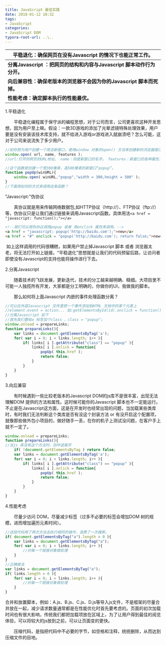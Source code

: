 ```yaml
---
title: JavaScript 最佳实践
date: 2018-01-12 10:32
tags: 
- JavaScript
categories: 
- JavaScript DOM
typora-root-url: ..\..
---
```


| **平稳退化：确保网页在没有Javascript 的情况下也能正常工作。** |
| ------------------------------------------------------------ |
| **分离Javascript ：把网页的结构和内容与Javascript 脚本动作行为分开。** |
| **向后兼容性：确保老版本的浏览器不会因为你的Javascript 脚本而死掉。** |
| **性能考虑：确定脚本执行的性能最优。**                       |

1.平稳退化

　　平稳退化编程属于保守派的编程思想，对于公司而言，公司更喜欢这种开发思想，因为用户至上嘛。假设：一款3D游戏的添加了光晕滤镜特殊处理效果，用户要是没有安装该技术库支持，就不给进入游戏or游戏进入就崩溃吧？怎么可能，这对于公司来说流失了多少用户。

```javascript
//如你想为用户创建一个简洁新窗口，使用window 对象的open() 方法来创建新的浏览器窗口。
window.open( url, name, features );
//url:打开的网页的URL地址。 name：则是新窗口的名字。 features：新窗口的各种属性，属性间逗号间隔。

//这个函数是创建一个宽300像素，高500像素的新窗口“popup”。
function popUp(winURL){
    window.open( winURL,"popup","width = 300,height = 500" );
}
//下面用如何的方式来调用这条函数？
```

"Javascript:"伪协议

　　真协议就是用来传输网络数据包,如HTTP协议（http://）、FTP协议（ftp://）等，伪协议只是让我们通过链接来调用Javascript函数。具体用法```<a href = "javascript: function();"></a>```

```html
<!--我们可以用伪协议调用popup 或者 用onclick 属性来调用。-->
<a href = "javascript: popup('http://baidu.com');">new</a>
<a href = "#" onclick = "popup('http://baidu.com'); return false;">new</a>
```

​		如上这样调用的代码很糟糕，如果用户禁止掉Javascript 脚本 或者 浏览器太老，将无法打开如上链接。“平稳退化”思想就是让我们的代码预留后路，让访问者即使没有Javascript的支持也能将操作进行下去。

 2.分离Javascript

　　随着技术的飞跃发展，更新迭代，技术的分工越来越明确、精细。大项目里不可能一人独揽所有开发，大家都是分工明确的，你做你的UI，我做我的脚本。

　　那么如何将上面Javascript 内嵌的事件处理函数分离？

```javascript
//可以在外部Javascript 文件里把一个事件添加到HTML 文档中的某个元素上
//element.event = action... 如:getElementsById(id).onclick = function()
//分离Javascript 如下
//首先我们要给a 标签加个class ，class = "popup";
window.onload = prepareLinks;
function prepareLinks(){
    var links = document.getElementsByTag('a');
    for( var i = 0; i < links.length; i++ ){
        if( links[ i ].getAttribute("class") == "popup" ){
            links[ i ].onlick = function{
                popUp( this.href );
                return false;
            }
        }
    }
}
```

3.向后兼容

　　有时候遇到一些比较老版本的Javascript DOM的js库不是很丰富，出现无法理解DOM 提供的方法和属性。这时候可能你的Javascript 脚本也不一定能运行。不止是在Javascript这方面，这是在开发时也经常出现的问题，当加载某些类库时，有时我们无法判断这个类库是否有没这个封装方法 or 有没开启这个配置项，就像那些做外包小项目的，做好随手一丢，在你的机子上测试没问题，在客户手上就不一定了。

```javascript
window.onload = prepareLinks;
function prepareLinks(){
//当js 库没有这个方法时，则中途离开
    if( !document.getElementsByTag ) return false;
    var links = document.getElementsByTag('a');
    for( var i = 0; i < links.length; i++ ){
        if( links[ i ].getAttribute("class") == "popup" ){
            links[ i ].onlick = function{
                popUp( this.href );
                return false;
            }
        }
    }
}
```

4.性能考虑 

　　尽量少访问 DOM，尽量减少标签（过多不必要的标签会增加DOM 树的规模，进而增加遍历元素时间）。

```javascript
//这段代码用了两次方法去执行相同的操作，浪费了一次搜索。
if( document.getElementsByTag("a").length > 0 ){
    var links = document.getElementsByTag("a");
    for( var i = 0; i < links.length; i++ ){
        //对每一个链接对象做处理
    }
}
//正确做法
var links = document.getElementsByTag("a");
if( links.length > 0 ){
    for( var i = 0; i < links.length; i++ ){
        //对每一个链接对象做处理
    }
}
```

​		合并和放置脚本，例如：A.js、B.js、C.js、D.js等导入js文件，不是框架的尽量合并放在一起，减少请求数量通常都是在性能优化时首先要考虑的。页面的初次加载时间也有很大影响，传统我们都把加载项放在<head>区域上，为了让用户得到最佳的阅览体验，可以将较大的js放到</body>之前，可以让页面变的更快。

　　压缩代码，是指把代码中不必要的字节，如空格和注释，统统删除，从而达到压缩文件的目地。